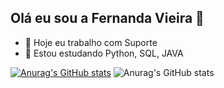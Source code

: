 ## Olá eu sou a Fernanda Vieira 👋

- 🔭 Hoje eu trabalho com Suporte
- 🌱 Estou estudando Python, SQL, JAVA

[![Anurag's GitHub stats](https://github-readme-stats.vercel.app/api?username=offinexp)](https://github.com/anuraghazra/github-readme-stats)
![Anurag's GitHub stats](https://github-readme-stats.vercel.app/api?username=anuraghazra&show_icons=true&theme=dracula)

